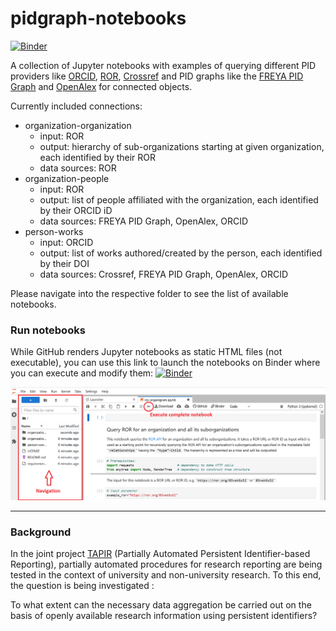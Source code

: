 # pidgraph-notebooks
[![Binder](https://mybinder.org/badge_logo.svg)](https://mybinder.org/v2/gh/Project-TAPIR/pidgraph-notebooks/main)

A collection of Jupyter notebooks with examples of querying different PID providers like [ORCID](https://orcid.org/), [ROR](https://ror.readme.io/), [Crossref](https://www.crossref.org/) and PID graphs like the [FREYA PID Graph](https://blog.datacite.org/powering-the-pid-graph/) and [OpenAlex](https://openalex.org/about) for connected objects. 

Currently included connections:
* organization-organization
  * input: ROR
  * output: hierarchy of sub-organizations starting at given organization, each identified by their ROR
  * data sources: ROR
* organization-people
  * input: ROR
  * output: list of people affiliated with the organization, each identified by their ORCID iD
  * data sources: FREYA PID Graph, OpenAlex, ORCID
* person-works
  * input: ORCID
  * output: list of works authored/created by the person, each identified by their DOI
  * data sources: Crossref, FREYA PID Graph, OpenAlex, ORCID
  

Please navigate into the respective folder to see the list of available notebooks. 

### Run notebooks
While GitHub renders Jupyter notebooks as static HTML files (not executable), 
you can use this link to launch the notebooks on Binder where you can execute and modify them:
[![Binder](https://mybinder.org/badge_logo.svg)](https://mybinder.org/v2/gh/Project-TAPIR/pidgraph-notebooks/main)

![Screenshot Binder](Binder.png)

----------------------------

### Background
In the joint project [TAPIR](https://projects.tib.eu/tapir/en/) (Partially Automated Persistent Identifier-based Reporting), partially automated procedures for research reporting are being tested in the context of university and non-university research. To this end, the question is being investigated : 

To what extent can the necessary data aggregation be carried out on the basis of openly available research information using persistent identifiers?
